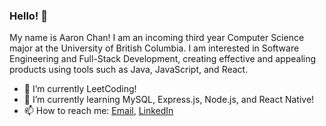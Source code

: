 ### Hello! 👋

My name is Aaron Chan! I am an incoming third year Computer Science major at the University of British Columbia. I am interested in Software Engineering and Full-Stack Development, creating effective and appealing products using tools such as Java, JavaScript, and React.

- 🔧 I’m currently LeetCoding!
- 📖 I’m currently learning MySQL, Express.js, Node.js, and React Native!
- 📫 How to reach me: [Email](mailto:chan.aaron73@gmail.com), [LinkedIn](https://www.linkedin.com/in/aaronkaicheechan/)
